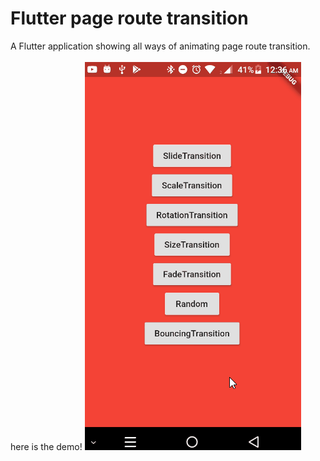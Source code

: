 # Flutter page route transition

A Flutter application showing all ways of animating page route transition. 

here is the demo!
![](art/route_transition2.gif)
